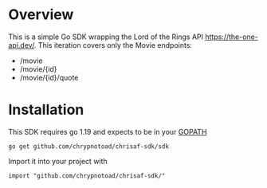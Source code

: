 # Overview
This is a simple Go SDK wrapping the Lord of the Rings API https://the-one-api.dev/. This iteration covers only the Movie endpoints:

- /movie
- /movie/{id}
- /movie/{id}/quote


# Installation

This SDK requires go 1.19 and expects to be in your [GOPATH](https://golangr.com/what-is-gopath/)

```
go get github.com/chrypnotoad/chrisaf-sdk/sdk
```

Import it into your project with
```
import "github.com/chrypnotoad/chrisaf-sdk/"
```